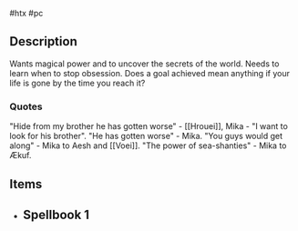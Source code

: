 #htx #pc

## Description
Wants magical power and to uncover the secrets of the world. Needs to learn when to stop obsession.
Does a goal achieved mean anything if your life is gone by the time you reach it?
### Quotes
"Hide from my brother he has gotten worse" - [[Hrouei]], Mika - "I want to look for his brother". "He has gotten worse" - Mika.
"You guys would get along" - Mika to Aesh and [[Voei]].
"The power of sea-shanties" - Mika to Ækuf.

## Items
- Spellbook 1
	- 
